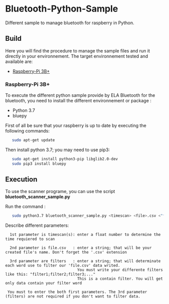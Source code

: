 # Bluetooth-Python-Sample
Different sample to manage bluetooth for raspberry in Python.

## Build
Here you will find the procedure to manage the sample files and run it directly in your environnement. The target environnement tested and available are:
-   [Raspberry-Pi 3B+](#raspberry-pi-3b+)

### Raspberry-Pi 3B+
To execute the different python sample provide by ELA Bluetooth for the bluetooth, you need to install the different environnement or package :
- Python 3.7
- bluepy

First of all be sure that your raspberry is up to date by executing the following commands:
```bash
   sudo apt-get update
```

Then install python 3.7; you may need to use pip3:

```bash
   sudo apt-get install python3-pip libglib2.0-dev
   sudo pip3 install bluepy
```

## Execution
To use the scanner programe, you can use the script **bluetooth_scanner_sample.py**

Run the command  : 
```bash
   sudo python3.7 bluetooth_scanner_sample.py <timescan> <file>.csv <"filters">
  ```
Describe different parameters:

      1st parameter is timescan(s): enter a float number to determine the time requiered to scan
   
      2nd parameter is file.csv   : enter a string; that will be your created file's name. Don't forget the '.csv' extension
   
      3rd parameter are filters   : enter a string; that will determinate each word use to filter our 'file.csv' data writed.
                                    You must write your differente filters like this: "filter1;filter2;filter3;..."
                                    This is a contain filter. You will get only data contain your filter word
                                    
     You must to enter the both first parameters. The 3rd parameter (filters) are not required if you don't want to filter data.
